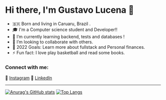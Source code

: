 # Hi there, I'm Gustavo Lucena 👋 

- 🇧🇷  Born and living in Caruaru, Brazil .
- 🎓 I'm a Computer science student and Developer!!
- 🌱 I’m currently learning backend, tests and databases !
- 👯 I’m looking to collaborate with others.
- 🥅 2022 Goals: Learn more about fullstack and Personal finances.
- ⚡ Fun fact: I love play basketball and read some books.

### Connect with me:

📸 [Instagram](https://www.instagram.com/gustavolucen4/)
💼 [LinkedIn](https://www.linkedin.com/in/gustavo-lucena-4a11b3214/)

---

[![Anurag's GitHub stats](https://github-readme-stats.vercel.app/api?username=gustavolucen4&theme=merko)](https://github.com/anuraghazra/github-readme-stats)
[![Top Langs](https://github-readme-stats.vercel.app/api/top-langs/?username=gustavolucen4&langs_count=3)](https://github.com/anuraghazra/github-readme-stats)

